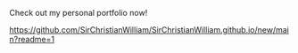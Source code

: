 Check out my personal portfolio now! 

https://github.com/SirChristianWilliam/SirChristianWilliam.github.io/new/main?readme=1
